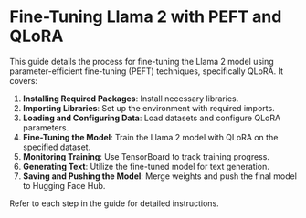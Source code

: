 # Fine-Tuning Llama 2 with PEFT and QLoRA

This guide details the process for fine-tuning the Llama 2 model using parameter-efficient fine-tuning (PEFT) techniques, specifically QLoRA. It covers:

1. **Installing Required Packages**: Install necessary libraries.
2. **Importing Libraries**: Set up the environment with required imports.
3. **Loading and Configuring Data**: Load datasets and configure QLoRA parameters.
4. **Fine-Tuning the Model**: Train the Llama 2 model with QLoRA on the specified dataset.
5. **Monitoring Training**: Use TensorBoard to track training progress.
6. **Generating Text**: Utilize the fine-tuned model for text generation.
7. **Saving and Pushing the Model**: Merge weights and push the final model to Hugging Face Hub.

Refer to each step in the guide for detailed instructions.
